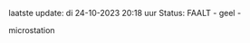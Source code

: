 laatste update: 
di 24-10-2023 20:18   uur 
Status: FAALT - geel - 
<div class="service Y">microstation</div>